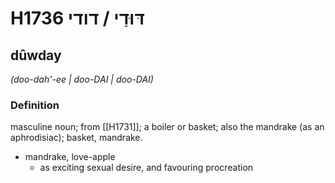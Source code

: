 # H1736 דּוּדַי / דודי

## dûwday

_(doo-dah'-ee | doo-DAI | doo-DAI)_

### Definition

masculine noun; from [[H1731]]; a boiler or basket; also the mandrake (as an aphrodisiac); basket, mandrake.

- mandrake, love-apple
    - as exciting sexual desire, and favouring procreation
